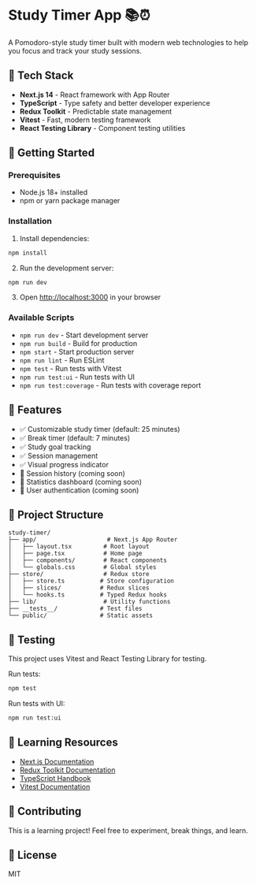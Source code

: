 # Study Timer App 📚⏰

A Pomodoro-style study timer built with modern web technologies to help you focus and track your study sessions.

## 🚀 Tech Stack

- **Next.js 14** - React framework with App Router
- **TypeScript** - Type safety and better developer experience
- **Redux Toolkit** - Predictable state management
- **Vitest** - Fast, modern testing framework
- **React Testing Library** - Component testing utilities

## 🏁 Getting Started

### Prerequisites
- Node.js 18+ installed
- npm or yarn package manager

### Installation

1. Install dependencies:
```bash
npm install
```

2. Run the development server:
```bash
npm run dev
```

3. Open [http://localhost:3000](http://localhost:3000) in your browser

### Available Scripts

- `npm run dev` - Start development server
- `npm run build` - Build for production
- `npm start` - Start production server
- `npm run lint` - Run ESLint
- `npm test` - Run tests with Vitest
- `npm run test:ui` - Run tests with UI
- `npm run test:coverage` - Run tests with coverage report

## 🎯 Features

- ✅ Customizable study timer (default: 25 minutes)
- ✅ Break timer (default: 7 minutes)
- ✅ Study goal tracking
- ✅ Session management
- ✅ Visual progress indicator
- 🚧 Session history (coming soon)
- 🚧 Statistics dashboard (coming soon)
- 🚧 User authentication (coming soon)

## 📁 Project Structure

```
study-timer/
├── app/                    # Next.js App Router
│   ├── layout.tsx         # Root layout
│   ├── page.tsx           # Home page
│   ├── components/        # React components
│   └── globals.css        # Global styles
├── store/                 # Redux store
│   ├── store.ts          # Store configuration
│   ├── slices/           # Redux slices
│   └── hooks.ts          # Typed Redux hooks
├── lib/                   # Utility functions
├── __tests__/            # Test files
└── public/               # Static assets
```

## 🧪 Testing

This project uses Vitest and React Testing Library for testing.

Run tests:
```bash
npm test
```

Run tests with UI:
```bash
npm run test:ui
```

## 📖 Learning Resources

- [Next.js Documentation](https://nextjs.org/docs)
- [Redux Toolkit Documentation](https://redux-toolkit.js.org/)
- [TypeScript Handbook](https://www.typescriptlang.org/docs/)
- [Vitest Documentation](https://vitest.dev/)

## 🤝 Contributing

This is a learning project! Feel free to experiment, break things, and learn.

## 📝 License

MIT

